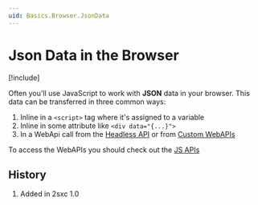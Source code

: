 ```yaml
---
uid: Basics.Browser.JsonData
---
```


# Json Data in the Browser

[!include[](~/pages/basics/stack/_shared-float-summary.md)]
<style>
  .context-box-summary .format-json-headless, 
  .context-box-summary .show-js, 
  .context-box-summary .interact-2sxc { visibility: visible; }
</style>

Often you'll use JavaScript to work with **JSON** data in your browser. 
This data can be transferred in three common ways:

1. Inline in a `<script>` tag where it's assigned to a variable
1. Inline in some attribute like `<div data="{...}">`
1. In a WebApi call from the [Headless API](xref:WebApi.Headless.Index) or from [Custom WebAPIs](xref:NetCode.WebApi.Index)

To access the WebAPIs you should check out the [JS APIs](xref:JsCode.2sxcApi.Index)

## History

1. Added in 2sxc 1.0